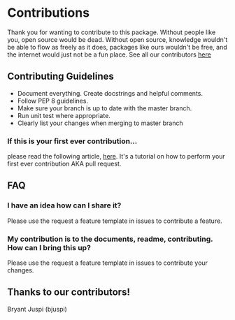 # Contributions 
Thank you for wanting to contribute to this package. Without people like you, open source would be dead. Without open source, knowledge wouldn't be able to flow as freely as it does, packages like ours wouldn't be free, and the internet would just not be a fun place. See all our contributors [here](#thanks-to-our-contributors)

## Contributing Guidelines
- Document everything. Create docstrings and helpful comments.
- Follow PEP 8 guidelines.
- Make sure your branch is up to date with the master branch.
- Run unit test where appropriate.
- Clearly list your changes when merging to master branch

### **If this is your first ever contribution...**
please read the following article, [here](https://www.digitalocean.com/community/tutorials/hacktoberfest-how-to-submit-your-first-pull-request-on-github). It's a tutorial on how to perform your first ever contribution AKA pull request.

## FAQ
###  **I have an idea how can I share it?**
Please use the request a feature template in issues to contribute a feature.

###  **My contribution is to the documents, readme, contributing. How can I bring this up?**
Please use the request a feature template in issues to contribute your changes.

## Thanks to our contributors!
Bryant Juspi (bjuspi)